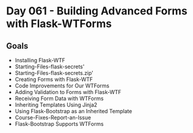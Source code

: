 # Day 061 - Building Advanced Forms with Flask-WTForms
## Goals
- Installing Flask-WTF
- Starting-Files-flask-secrets'
- Starting-Files-flask-secrets.zip'
- Creating Forms with Flask-WTF
- Code Improvements for Our WTForms
- Adding Validation to Forms with Flask-WTF
- Receiving Form Data with WTForms
- Inheriting Templates Using Jinja2
- Using Flask-Bootstrap as an Inherited Template
- Course-Fixes-Report-an-Issue
- Flask-Bootstrap Supports WTForms

